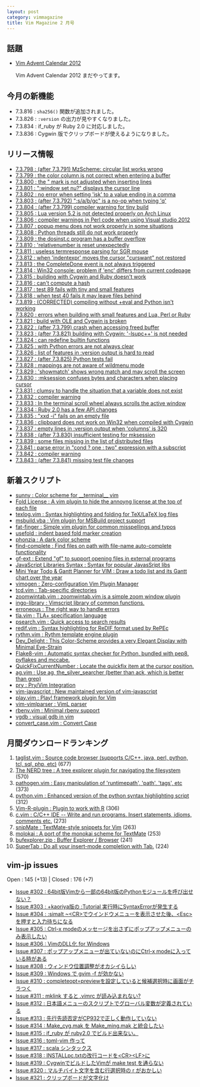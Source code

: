 ```yaml
---
layout: post
category: vimmagazine
title: Vim Magazine 2 月号
---
```


## 話題

- [Vim Advent Calendar 2012](http://atnd.org/events/33746)

  Vim Advent Calendar 2012 まだやってます。


## 今月の新機能

- 7.3.816 : `sha256()` 関数が追加されました。
- 7.3.826 : `:version` の出力が見やすくなりました。
- 7.3.834 : if\_ruby が Ruby 2.0 に対応しました。
- 7.3.836 : Cygwin 版でクリップボードが使えるようになりました。

## リリース情報

- [7.3.798 : (after 7.3.791) MzScheme: circular list works wrong](http://code.google.com/p/vim/source/detail?r=cdaa688e3dddc442c1d39780b6ac0b5ac98c253e)
- [7.3.799 : the color column is not correct when entering a buffer](http://code.google.com/p/vim/source/detail?r=5e9730de25e9b4fc2abe14b8d6b0968a9e59983a)
- [7.3.800 : the " mark is not adjusted when inserting lines](http://code.google.com/p/vim/source/detail?r=c0cc0e0620dd935956a472e5b23369d1d78f5fb9)
- [7.3.801 : ":window set nu?" displays the cursor line](http://code.google.com/p/vim/source/detail?r=48b54c590dc83b705f2e19f9aea1e9a69fe09720)
- [7.3.802 : no error when setting 'isk' to a value ending in a comma](http://code.google.com/p/vim/source/detail?r=cd5145d2408bb52217417af654f5664af269e19e)
- [7.3.803 : (after 7.3.792) ":s/a/b/gc" is a no-op when typing 'q'](http://code.google.com/p/vim/source/detail?r=77fa4dee43fcd1c0bacad9dc85b3deb39e0ba487)
- [7.3.804 : (after 7.3.799) compiler warning for tiny build](http://code.google.com/p/vim/source/detail?r=2eb4b9ed2d42312eff32e845336aab748f7fe311)
- [7.3.805 : Lua version 5.2 is not detected properly on Arch Linux](http://code.google.com/p/vim/source/detail?r=dc30c01f995623e65ee6651a46b12ff062df8860)
- [7.3.806 : compiler warnings in Perl code when using Visual studio 2012](http://code.google.com/p/vim/source/detail?r=f7e3f87ac9928df0079741258a3c6034ecc48806)
- [7.3.807 : popup menu does not work properly in some situations](http://code.google.com/p/vim/source/detail?r=1efc30385c417bb413f5199253edca2795f9da0e)
- [7.3.808 : Python threads still do not work properly](http://code.google.com/p/vim/source/detail?r=3b2a771abb39f670269b0ee9c4041bf02c2d5b84)
- [7.3.809 : the dosinst.c program has a buffer overflow](http://code.google.com/p/vim/source/detail?r=918d7df425afb77261428968ae646efb95b15224)
- [7.3.810 : 'relativenumber is reset unexpectedly](http://code.google.com/p/vim/source/detail?r=8904ccd5ee85ff326a05530c02cc90e1260f768a)
- [7.3.811 : useless termresponse parsing for SGR mouse](http://code.google.com/p/vim/source/detail?r=ad21448af931b3923d9b76e4efdcf0e966c9d199)
- [7.3.812 : when 'indentexpr' moves the cursor "curswant" not restored](http://code.google.com/p/vim/source/detail?r=4584e59860b8db6fc5870f0b8f0425f540ea90a7)
- [7.3.813 : the CompleteDone event is not always triggered](http://code.google.com/p/vim/source/detail?r=4e6e012af15028dde0f55bd9bc676bbb14e481ff)
- [7.3.814 : Win32 console: problem if 'enc' differs from current codepage](http://code.google.com/p/vim/source/detail?r=d5b1d6177b374bbecfbd5c75fbce28e148eeecea)
- [7.3.815 : building with Cygwin and Ruby doesn't work](http://code.google.com/p/vim/source/detail?r=448a6e7cf32e14a4adcbc4066743e2f058f7e1c0)
- [7.3.816 : can't compute a hash](http://code.google.com/p/vim/source/detail?r=2b340e5c5baaf66015f3367208d9bf22ce1dfc8e)
- [7.3.817 : test 89 fails with tiny and small features](http://code.google.com/p/vim/source/detail?r=01fa9313d4b560997234b94b2408e6bf64808afc)
- [7.3.818 : when test 40 fails it may leave files behind](http://code.google.com/p/vim/source/detail?r=ad7b6062a7f4041b736d45c5f045671d60eb782f)
- [7.3.819 : (CORRECTED) compiling without +eval and Python isn't working](http://code.google.com/p/vim/source/detail?r=36fd800b8c6c527c75bfe285d0ed0c3bc1cf45f7)
- [7.3.820 : errors when building with small features and Lua, Perl or Ruby](http://code.google.com/p/vim/source/detail?r=688da4d486a019afa3565ffc553af6ee1a4e67d8)
- [7.3.821 : build with OLE and Cygwin is broken](http://code.google.com/p/vim/source/detail?r=4936ee89b4bcfaa33f74114bd07f20af382af14d)
- [7.3.822 : (after 7.3.799) crash when accessing freed buffer](http://code.google.com/p/vim/source/detail?r=2f7883063b19039840a4a73fa227f6f42b9e3281)
- [7.3.823 : (after 7.3.821) building with Cygwin: '-lsupc++' is not needed](http://code.google.com/p/vim/source/detail?r=db401e5e4c5d868b7848486c84521f047dc04b01)
- [7.3.824 : can redefine builtin functions](http://code.google.com/p/vim/source/detail?r=f5ef9b9c18cd9345eca783fb0c6d4ed50e215cb8)
- [7.3.825 : with Python errors are not always clear](http://code.google.com/p/vim/source/detail?r=6b1f3fc893cdb6d0a4fff5997cc8ff083940e727)
- [7.3.826 : list of features in :version output is hard to read](http://code.google.com/p/vim/source/detail?r=646cb6b6ff2372c26cb9dc9ef1a0f8d562204950)
- [7.3.827 : (after 7.3.825) Python tests fail](http://code.google.com/p/vim/source/detail?r=5e17a12a3b1438a7ce044db02d9916ef36e404a9)
- [7.3.828 : mappings are not aware of wildmenu mode](http://code.google.com/p/vim/source/detail?r=13170a796134824375a42e77af4ff012ceed2b5a)
- [7.3.829 : 'showmatch' shows wrong match and may scroll the screen](http://code.google.com/p/vim/source/detail?r=7728d626ae038dedbf3347508238ef3ab4216a9e)
- [7.3.830 : :mksession confuses bytes and characters when placing cursor](http://code.google.com/p/vim/source/detail?r=454d35a4339251adf125de78a8a98d99105533eb)
- [7.3.831 : clumsy to handle the situation that a variable does not exist](http://code.google.com/p/vim/source/detail?r=cb185366f5c84852a7221ed6d9b274a7239ad06d)
- [7.3.832 : compiler warning](http://code.google.com/p/vim/source/detail?r=670e576a58d19c2033877d26b4338873d8a7db12)
- [7.3.833 : In the terminal scroll wheel always scrolls the active window](http://code.google.com/p/vim/source/detail?r=b971097606032c6fceb961fd559121d5bd74a260)
- [7.3.834 : Ruby 2.0 has a few API changes](http://code.google.com/p/vim/source/detail?r=3ac9d7d8274e669d10178c4d95eac55080ee0ea5)
- [7.3.835 : "xxd -i" fails on an empty file](http://code.google.com/p/vim/source/detail?r=d356b5ce84ceac41b036136807ebe887208fb6f0)
- [7.3.836 : clipboard does not work on Win32 when compiled with Cygwin](http://code.google.com/p/vim/source/detail?r=ff193256398a81a520b44c67d661eee36c64ee95)
- [7.3.837 : empty lines in :version output when 'columns' is 320](http://code.google.com/p/vim/source/detail?r=14698f63de8db5b034939aa66b7076ab76bcd529)
- [7.3.838 : (after 7.3.830) insufficient testing for mksession](http://code.google.com/p/vim/source/detail?r=1c819b05529cbbc39982513271499e0217382124)
- [7.3.839 : some files missing in the list of distributed files](http://code.google.com/p/vim/source/detail?r=2030aca407edf6c865114f459bf2d5d79adea390)
- [7.3.841 : parse error in "cond ? one : two" expression with a subscript](http://code.google.com/p/vim/source/detail?r=b40e6a47ee53789e91b57c04d9ee7328fa9237d5)
- [7.3.842 : compiler warning](http://code.google.com/p/vim/source/detail?r=78321dcaa8e263cdf408f7880530b7aea7401a49)
- [7.3.843 : (after 7.3.841) missing test file changes](http://code.google.com/p/vim/source/detail?r=f4960ddda07ce46a098d9106ac1b22fd0f6d0f0a)

## 新着スクリプト

- [sunny : Color scheme for \_\_terminal\_\_ vim](http://www.vim.org/scripts/script.php?script_id=4419)
- [Fold License : A vim plugin to hide the annoyng license at the top of each file](http://www.vim.org/scripts/script.php?script_id=4420)
- [texlog.vim : Syntax highlighting and folding for TeX/LaTeX log files](http://www.vim.org/scripts/script.php?script_id=4421)
- [msbuild.vba : Vim plugin for MSBuild project support](http://www.vim.org/scripts/script.php?script_id=4422)
- [fat-finger : Simple vim plugin for common misspellings and typos](http://www.vim.org/scripts/script.php?script_id=4423)
- [usefold : indent based fold marker creation](http://www.vim.org/scripts/script.php?script_id=4424)
- [phonzia : A dark color scheme](http://www.vim.org/scripts/script.php?script_id=4425)
- [find-complete : Find files on path with file-name auto-complete functionality](http://www.vim.org/scripts/script.php?script_id=4426)
- [gf-ext : Extend "gf" to support opening files in external programs](http://www.vim.org/scripts/script.php?script_id=4427)
- [JavaScript Libraries Syntax : Syntax for popular JavasSript libs](http://www.vim.org/scripts/script.php?script_id=4428)
- [ Mini Year Todo & Gantt Planner for VIM  : Draw a todo list and its Gantt chart over the year ](http://www.vim.org/scripts/script.php?script_id=4429)
- [vimogen : Zero-configuration Vim Plugin Manager](http://www.vim.org/scripts/script.php?script_id=4430)
- [tcd.vim : Tab-specific directories](http://www.vim.org/scripts/script.php?script_id=4431)
- [zoomwintab.vim : zoomwintab.vim is a simple zoom window plugin](http://www.vim.org/scripts/script.php?script_id=4432)
- [ingo-library : Vimscript library of common functions.](http://www.vim.org/scripts/script.php?script_id=4433)
- [erroneous : The right way to handle errors](http://www.vim.org/scripts/script.php?script_id=4434)
- [tla.vim : TLA+ specification language](http://www.vim.org/scripts/script.php?script_id=4435)
- [psearch.vim : Quick access to search results](http://www.vim.org/scripts/script.php?script_id=4436)
- [redif.vim : Syntax highlighting for ReDIF format used by RePEc](http://www.vim.org/scripts/script.php?script_id=4437)
- [rythm.vim : Rythm template engine plugin](http://www.vim.org/scripts/script.php?script_id=4438)
- [Dev\_Delight : This Color-Scheme provides a very Elegant Display with Minimal Eye-Strain](http://www.vim.org/scripts/script.php?script_id=4439)
- [Flake8-vim : Automatic syntax checker for Python, bundled with pep8, pyflakes and mccabe.](http://www.vim.org/scripts/script.php?script_id=4440)
- [QuickFixCurrentNumber : Locate the quickfix item at the cursor position.](http://www.vim.org/scripts/script.php?script_id=4449)
- [ag.vim : Use ag, the\_silver\_searcher (better than ack, which is better than grep)](http://www.vim.org/scripts/script.php?script_id=4450)
- [pry : Pry/Vim Integration](http://www.vim.org/scripts/script.php?script_id=4451)
- [vim-javascript : New maintained version of vim-javascript](http://www.vim.org/scripts/script.php?script_id=4452)
- [play.vim : Play! framework plugin for Vim](http://www.vim.org/scripts/script.php?script_id=4453)
- [vim-vimlparser : VimL parser](http://www.vim.org/scripts/script.php?script_id=4454)
- [rbenv.vim : Minimal rbenv support](http://www.vim.org/scripts/script.php?script_id=4455)
- [vgdb : visual gdb in vim](http://www.vim.org/scripts/script.php?script_id=4456)
- [convert\_case.vim : Convert Case ](http://www.vim.org/scripts/script.php?script_id=4457)

## 月間ダウンロードランキング

1. [taglist.vim : Source code browser (supports C/C++, java, perl, python, tcl, sql, php, etc)](http://www.vim.org/scripts/script.php?script_id=273) (677)
2. [The NERD tree : A tree explorer plugin for navigating the filesystem](http://www.vim.org/scripts/script.php?script_id=1658) (570)
3. [pathogen.vim : Easy manipulation of 'runtimepath', 'path', 'tags', etc](http://www.vim.org/scripts/script.php?script_id=2332) (373)
4. [python.vim : Enhanced version of the python syntax highlighting script](http://www.vim.org/scripts/script.php?script_id=790) (312)
5. [Vim-R-plugin : Plugin to work with R](http://www.vim.org/scripts/script.php?script_id=2628) (306)
6. [c.vim : C/C++ IDE --  Write and run programs. Insert statements, idioms, comments etc.](http://www.vim.org/scripts/script.php?script_id=213) (273)
7. [snipMate : TextMate-style snippets for Vim](http://www.vim.org/scripts/script.php?script_id=2540) (263)
8. [molokai : A port of the monokai scheme for TextMate](http://www.vim.org/scripts/script.php?script_id=2340) (253)
9. [bufexplorer.zip : Buffer Explorer / Browser](http://www.vim.org/scripts/script.php?script_id=42) (241)
10. [SuperTab : Do all your insert-mode completion with Tab.](http://www.vim.org/scripts/script.php?script_id=1643) (224)

## vim-jp issues

Open : 145 (+13) | Closed : 176 (+7)

- [Issue #302 : 64bit版Vimから一部の64bit版のPythonモジュールを呼び出せない？](https://github.com/vim-jp/issues/issues/302)
- [Issue #303 : +kaoriya版の :Tutorial 実行時にSyntaxErrorが発生する](https://github.com/vim-jp/issues/issues/303)
- [Issue #304 : :simalt ~\<CR>でウインドウメニューを表示させた後、\<Esc>を押すと入力待ちになる](https://github.com/vim-jp/issues/issues/304)
- [Issue #305 : Ctrl-x modeのメッセージを出さずにポップアップメニューのみ表示したい](https://github.com/vim-jp/issues/issues/305)
- [Issue #306 : VimのDLL化 for Windows](https://github.com/vim-jp/issues/issues/306)
- [Issue #307 : ポップアップメニューが出ていないのにCtrl-x modeに入っている時がある](https://github.com/vim-jp/issues/issues/307)
- [Issue #308 : ウィンドウ位置調整がオカシイらしい](https://github.com/vim-jp/issues/issues/308)
- [Issue #309 : Windows で gvim -f が効かない](https://github.com/vim-jp/issues/issues/309)
- [Issue #310 : completeopt=previewを設定していると候補選択時に画面がチラつく](https://github.com/vim-jp/issues/issues/310)
- [Issue #311 : mklink すると .vimrc が読み込まれない?](https://github.com/vim-jp/issues/issues/311)
- [Issue #312 : 日本語メニューのスクリプトでグローバル変数が定義されている](https://github.com/vim-jp/issues/issues/312)
- [Issue #313 : 先行先読否定がCP932で正しく動作していない](https://github.com/vim-jp/issues/issues/313)
- [Issue #314 : Make\_cyg.mak を Make\_ming.mak と統合したい](https://github.com/vim-jp/issues/issues/314)
- [Issue #315 : if\_ruby が ruby2.0 でビルド出来ない。](https://github.com/vim-jp/issues/issues/315)
- [Issue #316 : toml-vim 作って](https://github.com/vim-jp/issues/issues/316)
- [Issue #317 : scala シンタックス](https://github.com/vim-jp/issues/issues/317)
- [Issue #318 : INSTALLpc.txtの改行コードを\<CR>\<LF>に](https://github.com/vim-jp/issues/issues/318)
- [Issue #319 : CygwinでビルドしたVimが make test を通らない](https://github.com/vim-jp/issues/issues/319)
- [Issue #320 : マルチバイト文字を含む行選択時の r がおかしい](https://github.com/vim-jp/issues/issues/320)
- [Issue #321 : クリップボードが文字化け](https://github.com/vim-jp/issues/issues/321)

